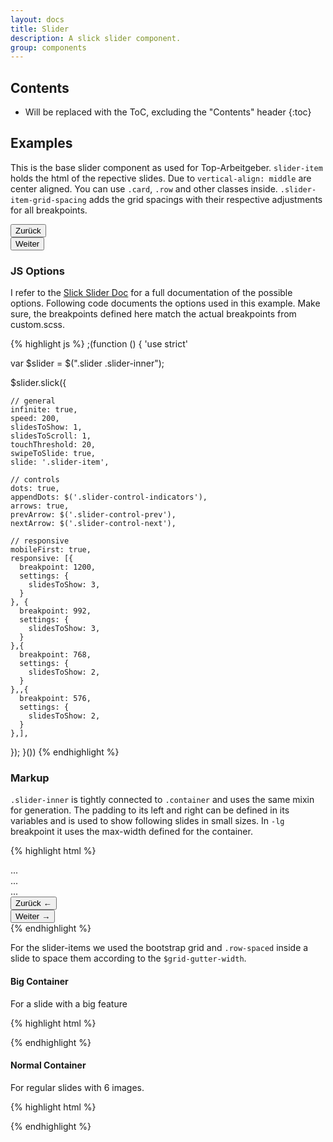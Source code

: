 ```yaml
---
layout: docs
title: Slider
description: A slick slider component.
group: components
---
```


## Contents

* Will be replaced with the ToC, excluding the "Contents" header
{:toc}

## Examples

This is the base slider component as used for Top-Arbeitgeber. `slider-item` holds the html of the repective slides. Due to `vertical-align: middle` are center aligned. You can use `.card`, `.row` and other classes inside. `.slider-item-grid-spacing` adds the grid spacings with their respective adjustments for all breakpoints.

<div class="section-slider slider">
  <div class="slider-inner">
    <div class="slider-item slider-item-grid-spacing">
      <div class="row row-spaced">
        <div class="col-12">
          <div class="card slider-card">
            <div class="card-img p-2">
              <img class="img-fluid" data-src="holder.js/372x220?auto=yes&bg=ccc&fg=000&text=1" alt="">
            </div>
          </div>
        </div>
      </div>
      <div class="row row-spaced">
        <div class="col-6">
          <div class="card slider-card">
            <div class="card-img p-2">
              <img class="img-fluid" data-src="holder.js/160x85?auto=yes&bg=ccc&fg=000&text=1" alt="">
            </div>
          </div>
        </div>
        <div class="col-6">
          <div class="card slider-card">
            <div class="card-img p-2">
              <img class="img-fluid" data-src="holder.js/160x85?auto=yes&bg=ccc&fg=000&text=1" alt="">
            </div>
          </div>
        </div>
      </div>
    </div>
    <div class="slider-item slider-item-grid-spacing">
      <div class="row row-spaced">
        <div class="col-6">
          <div class="card slider-card">
            <div class="card-img p-2">
              <img class="img-fluid" data-src="holder.js/160x85?auto=yes&bg=ccc&fg=000&text=2" alt="">
            </div>
          </div>
        </div>
        <div class="col-6">
          <div class="card slider-card">
            <div class="card-img p-2">
              <img class="img-fluid" data-src="holder.js/160x85?auto=yes&bg=ccc&fg=000&text=2" alt="">
            </div>
          </div>
        </div>
      </div>
      <div class="row row-spaced">
        <div class="col-6">
          <div class="card slider-card">
            <div class="card-img p-2">
              <img class="img-fluid" data-src="holder.js/160x85?auto=yes&bg=ccc&fg=000&text=2" alt="">
            </div>
          </div>
        </div>
        <div class="col-6">
          <div class="card slider-card">
            <div class="card-img p-2">
              <img class="img-fluid" data-src="holder.js/160x85?auto=yes&bg=ccc&fg=000&text=2" alt="">
            </div>
          </div>
        </div>
      </div>
      <div class="row row-spaced">
        <div class="col-6">
          <div class="card slider-card">
            <div class="card-img p-2">
              <img class="img-fluid" data-src="holder.js/160x85?auto=yes&bg=ccc&fg=000&text=2" alt="">
            </div>
          </div>
        </div>
        <div class="col-6">
          <div class="card slider-card">
            <div class="card-img p-2">
              <img class="img-fluid" data-src="holder.js/160x85?auto=yes&bg=ccc&fg=000&text=2" alt="">
            </div>
          </div>
        </div>
      </div>
    </div>
    <div class="slider-item slider-item-grid-spacing">
      <div class="row row-spaced">
        <div class="col-6">
          <div class="card slider-card">
            <div class="card-img p-2">
              <img class="img-fluid" data-src="holder.js/160x85?auto=yes&bg=ccc&fg=000&text=3" alt="">
            </div>
          </div>
        </div>
        <div class="col-6">
          <div class="card slider-card">
            <div class="card-img p-2">
              <img class="img-fluid" data-src="holder.js/160x85?auto=yes&bg=ccc&fg=000&text=3" alt="">
            </div>
          </div>
        </div>
      </div>
      <div class="row row-spaced">
        <div class="col-6">
          <div class="card slider-card">
            <div class="card-img p-2">
              <img class="img-fluid" data-src="holder.js/160x85?auto=yes&bg=ccc&fg=000&text=3" alt="">
            </div>
          </div>
        </div>
        <div class="col-6">
          <div class="card slider-card">
            <div class="card-img p-2">
              <img class="img-fluid" data-src="holder.js/160x85?auto=yes&bg=ccc&fg=000&text=3" alt="">
            </div>
          </div>
        </div>
      </div>
      <div class="row row-spaced">
        <div class="col-6">
          <div class="card slider-card">
            <div class="card-img p-2">
              <img class="img-fluid" data-src="holder.js/160x85?auto=yes&bg=ccc&fg=000&text=3" alt="">
            </div>
          </div>
        </div>
        <div class="col-6">
          <div class="card slider-card">
            <div class="card-img p-2">
              <img class="img-fluid" data-src="holder.js/160x85?auto=yes&bg=ccc&fg=000&text=3" alt="">
            </div>
          </div>
        </div>
      </div>
    </div>
    <div class="slider-item slider-item-grid-spacing">
      <div class="row row-spaced">
        <div class="col-6">
          <div class="card slider-card">
            <div class="card-img p-2">
              <img class="img-fluid" data-src="holder.js/160x85?auto=yes&bg=ccc&fg=000&text=4" alt="">
            </div>
          </div>
        </div>
        <div class="col-6">
          <div class="card slider-card">
            <div class="card-img p-2">
              <img class="img-fluid" data-src="holder.js/160x85?auto=yes&bg=ccc&fg=000&text=4" alt="">
            </div>
          </div>
        </div>
      </div>
      <div class="row row-spaced">
        <div class="col-6">
          <div class="card slider-card">
            <div class="card-img p-2">
              <img class="img-fluid" data-src="holder.js/160x85?auto=yes&bg=ccc&fg=000&text=4" alt="">
            </div>
          </div>
        </div>
        <div class="col-6">
          <div class="card slider-card">
            <div class="card-img p-2">
              <img class="img-fluid" data-src="holder.js/160x85?auto=yes&bg=ccc&fg=000&text=4" alt="">
            </div>
          </div>
        </div>
      </div>
      <div class="row row-spaced">
        <div class="col-6">
          <div class="card slider-card">
            <div class="card-img p-2">
              <img class="img-fluid" data-src="holder.js/160x85?auto=yes&bg=ccc&fg=000&text=4" alt="">
            </div>
          </div>
        </div>
        <div class="col-6">
          <div class="card slider-card">
            <div class="card-img p-2">
              <img class="img-fluid" data-src="holder.js/160x85?auto=yes&bg=ccc&fg=000&text=4" alt="">
            </div>
          </div>
        </div>
      </div>
    </div>
    <div class="slider-item slider-item-grid-spacing">
      <div class="row row-spaced">
        <div class="col-6">
          <div class="card slider-card">
            <div class="card-img p-2">
              <img class="img-fluid" data-src="holder.js/160x85?auto=yes&bg=ccc&fg=000&text=5" alt="">
            </div>
          </div>
        </div>
        <div class="col-6">
          <div class="card slider-card">
            <div class="card-img p-2">
              <img class="img-fluid" data-src="holder.js/160x85?auto=yes&bg=ccc&fg=000&text=5" alt="">
            </div>
          </div>
        </div>
      </div>
      <div class="row row-spaced">
        <div class="col-6">
          <div class="card slider-card">
            <div class="card-img p-2">
              <img class="img-fluid" data-src="holder.js/160x85?auto=yes&bg=ccc&fg=000&text=5" alt="">
            </div>
          </div>
        </div>
        <div class="col-6">
          <div class="card slider-card">
            <div class="card-img p-2">
              <img class="img-fluid" data-src="holder.js/160x85?auto=yes&bg=ccc&fg=000&text=5" alt="">
            </div>
          </div>
        </div>
      </div>
      <div class="row row-spaced">
        <div class="col-6">
          <div class="card slider-card">
            <div class="card-img p-2">
              <img class="img-fluid" data-src="holder.js/160x85?auto=yes&bg=ccc&fg=000&text=5" alt="">
            </div>
          </div>
        </div>
        <div class="col-6">
          <div class="card slider-card">
            <div class="card-img p-2">
              <img class="img-fluid" data-src="holder.js/160x85?auto=yes&bg=ccc&fg=000&text=5" alt="">
            </div>
          </div>
        </div>
      </div>
    </div>
    <div class="slider-item slider-item-grid-spacing">
      <div class="row row-spaced">
        <div class="col-6">
          <div class="card slider-card">
            <div class="card-img p-2">
              <img class="img-fluid" data-src="holder.js/160x85?auto=yes&bg=ccc&fg=000&text=6" alt="">
            </div>
          </div>
        </div>
        <div class="col-6">
          <div class="card slider-card">
            <div class="card-img p-2">
              <img class="img-fluid" data-src="holder.js/160x85?auto=yes&bg=ccc&fg=000&text=6" alt="">
            </div>
          </div>
        </div>
      </div>
      <div class="row row-spaced">
        <div class="col-6">
          <div class="card slider-card">
            <div class="card-img p-2">
              <img class="img-fluid" data-src="holder.js/160x85?auto=yes&bg=ccc&fg=000&text=6" alt="">
            </div>
          </div>
        </div>
        <div class="col-6">
          <div class="card slider-card">
            <div class="card-img p-2">
              <img class="img-fluid" data-src="holder.js/160x85?auto=yes&bg=ccc&fg=000&text=6" alt="">
            </div>
          </div>
        </div>
      </div>
      <div class="row row-spaced">
        <div class="col-6">
          <div class="card slider-card">
            <div class="card-img p-2">
              <img class="img-fluid" data-src="holder.js/160x85?auto=yes&bg=ccc&fg=000&text=6" alt="">
            </div>
          </div>
        </div>
        <div class="col-6">
          <div class="card slider-card">
            <div class="card-img p-2">
              <img class="img-fluid" data-src="holder.js/160x85?auto=yes&bg=ccc&fg=000&text=6" alt="">
            </div>
          </div>
        </div>
      </div>
    </div>
    <div class="slider-item slider-item-grid-spacing">
      <div class="row row-spaced">
        <div class="col-6">
          <div class="card slider-card">
            <div class="card-img p-2">
              <img class="img-fluid" data-src="holder.js/160x85?auto=yes&bg=ccc&fg=000&text=7" alt="">
            </div>
          </div>
        </div>
        <div class="col-6">
          <div class="card slider-card">
            <div class="card-img p-2">
              <img class="img-fluid" data-src="holder.js/160x85?auto=yes&bg=ccc&fg=000&text=7" alt="">
            </div>
          </div>
        </div>
      </div>
      <div class="row row-spaced">
        <div class="col-6">
          <div class="card slider-card">
            <div class="card-img p-2">
              <img class="img-fluid" data-src="holder.js/160x85?auto=yes&bg=ccc&fg=000&text=7" alt="">
            </div>
          </div>
        </div>
        <div class="col-6">
          <div class="card slider-card">
            <div class="card-img p-2">
              <img class="img-fluid" data-src="holder.js/160x85?auto=yes&bg=ccc&fg=000&text=7" alt="">
            </div>
          </div>
        </div>
      </div>
      <div class="row row-spaced">
        <div class="col-6">
          <div class="card slider-card">
            <div class="card-img p-2">
              <img class="img-fluid" data-src="holder.js/160x85?auto=yes&bg=ccc&fg=000&text=7" alt="">
            </div>
          </div>
        </div>
        <div class="col-6">
          <div class="card slider-card">
            <div class="card-img p-2">
              <img class="img-fluid" data-src="holder.js/160x85?auto=yes&bg=ccc&fg=000&text=7" alt="">
            </div>
          </div>
        </div>
      </div>
    </div>
    <div class="slider-item slider-item-grid-spacing">
      <div class="row row-spaced">
        <div class="col-6">
          <div class="card slider-card">
            <div class="card-img p-2">
              <img class="img-fluid" data-src="holder.js/160x85?auto=yes&bg=ccc&fg=000&text=8" alt="">
            </div>
          </div>
        </div>
        <div class="col-6">
          <div class="card slider-card">
            <div class="card-img p-2">
              <img class="img-fluid" data-src="holder.js/160x85?auto=yes&bg=ccc&fg=000&text=8" alt="">
            </div>
          </div>
        </div>
      </div>
      <div class="row row-spaced">
        <div class="col-6">
          <div class="card slider-card">
            <div class="card-img p-2">
              <img class="img-fluid" data-src="holder.js/160x85?auto=yes&bg=ccc&fg=000&text=8" alt="">
            </div>
          </div>
        </div>
        <div class="col-6">
          <div class="card slider-card">
            <div class="card-img p-2">
              <img class="img-fluid" data-src="holder.js/160x85?auto=yes&bg=ccc&fg=000&text=8" alt="">
            </div>
          </div>
        </div>
      </div>
      <div class="row row-spaced">
        <div class="col-6">
          <div class="card slider-card">
            <div class="card-img p-2">
              <img class="img-fluid" data-src="holder.js/160x85?auto=yes&bg=ccc&fg=000&text=8" alt="">
            </div>
          </div>
        </div>
        <div class="col-6">
          <div class="card slider-card">
            <div class="card-img p-2">
              <img class="img-fluid" data-src="holder.js/160x85?auto=yes&bg=ccc&fg=000&text=8" alt="">
            </div>
          </div>
        </div>
      </div>
    </div>
  </div>
  <div class="slider-controls">
    <button class="slider-control-prev btn btn-primary btn-rounded btn-prev"><span class="sr-only">Zurück</span></button>
    <div class="slider-control-indicators">
      <!-- Added by Slick -->
    </div>
    <button class="slider-control-next btn btn-primary btn-rounded btn-next"><span class="sr-only">Weiter</span></button>
  </div>
</div>

### JS Options

I refer to the [Slick Slider Doc](http://kenwheeler.github.io/slick/#settings) for a full documentation of the possible options. Following code documents the options used in this example. Make sure, the breakpoints defined here match the actual breakpoints from custom.scss.

{% highlight js %}
;(function () {
  'use strict'

  var $slider = $(".slider .slider-inner");

  $slider.slick({

    // general
    infinite: true,
    speed: 200,
    slidesToShow: 1,
    slidesToScroll: 1,
    touchThreshold: 20,
    swipeToSlide: true,
    slide: '.slider-item',

    // controls
    dots: true,
    appendDots: $('.slider-control-indicators'),
    arrows: true,
    prevArrow: $('.slider-control-prev'),
    nextArrow: $('.slider-control-next'),

    // responsive
    mobileFirst: true,
    responsive: [{
      breakpoint: 1200,
      settings: {
        slidesToShow: 3,
      }
    }, {
      breakpoint: 992,
      settings: {
        slidesToShow: 3,
      }
    },{
      breakpoint: 768,
      settings: {
        slidesToShow: 2,
      }
    },,{
      breakpoint: 576,
      settings: {
        slidesToShow: 2,
      }
    },],
  });
}())
{% endhighlight %}

### Markup

`.slider-inner` is tightly connected to `.container` and uses the same mixin for generation. The padding to its left and right can be defined in its variables and is used to show following slides in small sizes. In `-lg` breakpoint it uses the max-width defined for the container.

{% highlight html %}
<div class="section-slider slider">
  <div class="slider-inner">
    <div class="slider-item slider-item-grid-spacing">
      ...
    </div>
    <div class="slider-item slider-item-grid-spacing">
      ...
    </div>
    ...
  </div>
  <div class="slider-controls">
    <button class="slider-control-prev btn btn-primary btn-rounded btn-prev"><span class="sr-only">Zurück</span> ←</button>
    <div class="slider-control-indicators">
      <!-- Added by Slick -->
    </div>
    <button class="slider-control-next btn btn-primary btn-rounded btn-next"><span class="sr-only">Weiter</span> →</button>
  </div>
</div>
{% endhighlight %}

For the slider-items we used the bootstrap grid and `.row-spaced` inside a slide to space them according to the `$grid-gutter-width`.

#### Big Container

For a slide with a big feature

{% highlight html %}
<div class="slider-item slider-item-grid-spacing">
  <div class="row row-spaced">
    <div class="col-12">
      <div class="card slider-card">
        <div class="card-img p-2">
          <img class="img-fluid" data-src="holder.js/372x220?auto=yes&bg=ccc&fg=000&text=1" alt="">
        </div>
      </div>
    </div>
  </div>
  <div class="row row-spaced">
    <div class="col-6">
      <div class="card slider-card">
        <div class="card-img p-2">
          <img class="img-fluid" data-src="holder.js/160x85?auto=yes&bg=ccc&fg=000&text=1" alt="">
        </div>
      </div>
    </div>
    <div class="col-6">
      <div class="card slider-card">
        <div class="card-img p-2">
          <img class="img-fluid" data-src="holder.js/160x85?auto=yes&bg=ccc&fg=000&text=1" alt="">
        </div>
      </div>
    </div>
  </div>
</div>
{% endhighlight %}

#### Normal Container

For regular slides with 6 images.

{% highlight html %}
<div class="slider-item slider-item-grid-spacing">
  <div class="row row-spaced">
    <div class="col-6">
      <div class="card slider-card">
        <div class="card-img p-2">
          <img class="img-fluid" data-src="holder.js/160x85?auto=yes&bg=ccc&fg=000&text=8" alt="">
        </div>
      </div>
    </div>
    <div class="col-6">
      <div class="card slider-card">
        <div class="card-img p-2">
          <img class="img-fluid" data-src="holder.js/160x85?auto=yes&bg=ccc&fg=000&text=8" alt="">
        </div>
      </div>
    </div>
  </div>
  <div class="row row-spaced">
    <div class="col-6">
      <div class="card slider-card">
        <div class="card-img p-2">
          <img class="img-fluid" data-src="holder.js/160x85?auto=yes&bg=ccc&fg=000&text=8" alt="">
        </div>
      </div>
    </div>
    <div class="col-6">
      <div class="card slider-card">
        <div class="card-img p-2">
          <img class="img-fluid" data-src="holder.js/160x85?auto=yes&bg=ccc&fg=000&text=8" alt="">
        </div>
      </div>
    </div>
  </div>
  <div class="row row-spaced">
    <div class="col-6">
      <div class="card slider-card">
        <div class="card-img p-2">
          <img class="img-fluid" data-src="holder.js/160x85?auto=yes&bg=ccc&fg=000&text=8" alt="">
        </div>
      </div>
    </div>
    <div class="col-6">
      <div class="card slider-card">
        <div class="card-img p-2">
          <img class="img-fluid" data-src="holder.js/160x85?auto=yes&bg=ccc&fg=000&text=8" alt="">
        </div>
      </div>
    </div>
  </div>
</div>
{% endhighlight %}